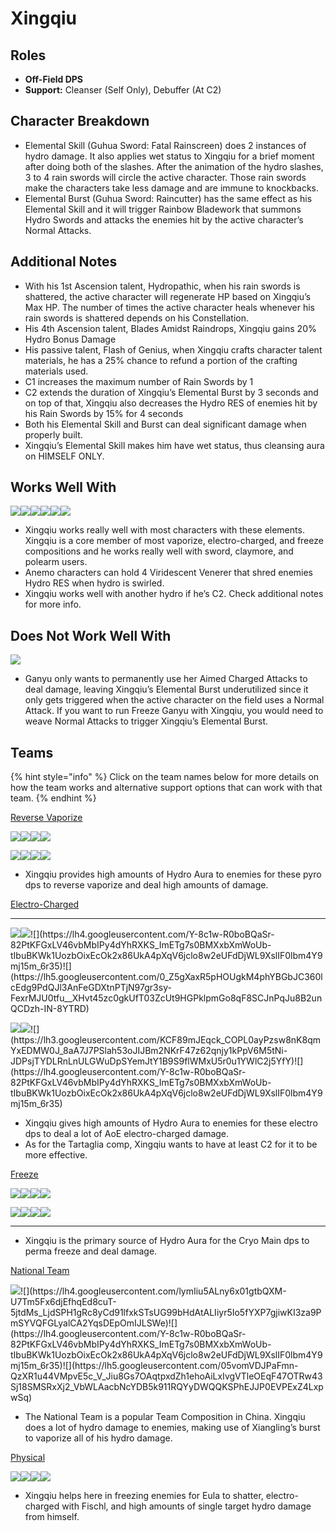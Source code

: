 # Xingqiu

## **Roles**

* **Off-Field DPS**
* **Support:** Cleanser \(Self Only\), Debuffer \(At C2\)

## **Character Breakdown**

* Elemental Skill \(Guhua Sword: Fatal Rainscreen\) does 2 instances of hydro damage. It also applies wet status to Xingqiu for a brief moment after doing both of the slashes. After the animation of the hydro slashes, 3 to 4 rain swords will circle the active character. Those rain swords make the characters take less damage and are immune to knockbacks.
* Elemental Burst \(Guhua Sword: Raincutter\) has the same effect as his Elemental Skill and it will trigger Rainbow Bladework that summons Hydro Swords and attacks the enemies hit by the active character’s Normal Attacks.

## **Additional Notes**

* With his 1st Ascension talent, Hydropathic, when his rain swords is shattered, the active character will regenerate HP based on Xingqiu’s Max HP. The number of times the active character heals whenever his rain swords is shattered depends on his Constellation.
* His 4th Ascension talent, Blades Amidst Raindrops, Xingqiu gains 20% Hydro Bonus Damage
* His passive talent, Flash of Genius, when Xingqiu crafts character talent materials, he has a 25% chance to refund a portion of the crafting materials used.
* C1 increases the maximum number of Rain Swords by 1
* C2 extends the duration of Xingqiu’s Elemental Burst by 3 seconds and on top of that, Xingqiu also decreases the Hydro RES of enemies hit by his Rain Swords by 15% for 4 seconds
* Both his Elemental Skill and Burst can deal significant damage when properly built.
* Xingqiu’s Elemental Skill makes him have wet status, thus cleansing aura on HIMSELF ONLY.

## **Works Well With**

![](https://lh5.googleusercontent.com/SS9FEabqrEh6fnjf3RJZbt5P2U7I_SiUdaOyEfIT28reJ7oD8uHY0nHKEDrO31fpCnRI09PRDMBaEwSdvvgDqKgz5829Ix5kCZhsJNmg8LHgQJZMjor-A_kfG4oEnTO0euVta8-u)![](https://lh4.googleusercontent.com/8RcABZePt7A3AjHDDSzsGvY9XgFuCvTy61V-jYDTzLWRTgYSlDsAlz-SDInaE2FjvserbZNgVVEhLukAty0eKFwB4bkmOVXmUpAQKTpGCKk_uPsPog_F01pvVyfOfShAtF1ZvIUr)![](https://lh3.googleusercontent.com/lT9ZU5mYH3RBsfNL1IO4ctdLOhkTzY37_8ikPJlIwqCwHreXBhI-L965tyBOrPseJ74n01NK041GklRgONYw4IBdLjcytnICwfZSeXBmar71Q8sEjAJBMVfyVyAPMrlP1VCJi9dw)![](https://lh5.googleusercontent.com/MQ6Rd_LeZccovsE3uZi2mvFZJa0CQk5ErmaQTuGdPyRqL0qYv_FB7pKhieip6U-GxTCB3OjgnYooRb7VZA1Oa9t9lrPaZf_mlb-VYOH_be8rB3Nst7W_bu_pgMfAI7iHWcAZ8wY4)![](https://lh5.googleusercontent.com/7-ZVkh6F3bksKJ7gVBLDJ1tTtsYhRJjIFFZ-Er1lL5Q7ussdFgKg05RnxDOULIa1wRpmgh3UxHPD1aY0vKJ1vpkxi6KX25XqBjUrti-HblkU5PXGd6TDvqZEawXkspunsWwpEZua)![](https://lh6.googleusercontent.com/ZySdRkuNDvqN85C5SqUB0qepCk2HJX7iu1-UWMQYK9BoSWgzadroq5pTd0VxVbK5qf7wYUIQKvZ9JemIcczy1dy4MazFg2biicq81wcKRuxNpDNBYJpXn5G2xemVB4wJuzuveYur)

* Xingqiu works really well with most characters with these elements. Xingqiu is a core member of most vaporize, electro-charged, and freeze compositions and he works really well with sword, claymore, and polearm users.
* Anemo characters can hold 4 Viridescent Venerer that shred enemies Hydro RES when hydro is swirled.
* Xingqiu works well with another hydro if he’s C2. Check additional notes for more info.

## **Does Not Work Well With**

![](https://lh6.googleusercontent.com/aAhkIHZDLgNluWQ9LcCQbVvbLx2mMKs6DjBMIR7CJZBIksF-bBSSkXrymvY78PzdDQ35n7IKEwEdyfwNcZmA9FSOy0uSgGbgPjxs4yh1MtCxyCnhAiMS7ec_i6hnN9KoJwZ2CyAg)

* Ganyu only wants to permanently use her Aimed Charged Attacks to deal damage, leaving Xingqiu’s Elemental Burst underutilized since it only gets triggered when the active character on the field uses a Normal Attack. If you want to run Freeze Ganyu with Xingqiu, you would need to weave Normal Attacks to trigger Xingqiu’s Elemental Burst.

## **Teams**

{% hint style="info" %}
Click on the team names below for more details on how the team works and alternative support options that can work with that team.
{% endhint %}

[Reverse Vaporize](../../teams/reverse-vaporize.md)

![](https://lh5.googleusercontent.com/_IdhjjIF_ajnueFXVZRiH6K-T_E0ccWLZnijKCLMKjxxxRhLEyJVZj5EEqBOzOYItXXenhsy6jmhuZIjvmFdfUnlfP1nPEOu5rhEToB0oRNNGnG62xQzg_CxKaTjWEaqjYEcZhVl)![](https://lh4.googleusercontent.com/Y-8c1w-R0boBQaSr-82PtKFGxLV46vbMbIPy4dYhRXKS_ImETg7s0BMXxbXmWoUb-tIbuBKWk1UozbOixEcOk2x86UkA4pXqV6jclo8w2eUFdDjWL9XslIF0lbm4Y9mj15m_6r35)![](https://lh4.googleusercontent.com/lymIiu5ALny6x01gtbQXM-U7Tm5Fx6djEfhqEd8cuT-5jtdMs_LjdSPH1gRc8yCd91lfxkSTsUG99bHdAtALIiyr5Io5fYXP7gjiwKI3za9PmSYVQFGLyalCA2YqsDEpOmIJLSWe)![](https://lh3.googleusercontent.com/tRXFuMg6ZL2SUelZcJWmoe7ufem3mSPm2kacJgySUHhW-pVH2gM9RVRwxO1I4FTZOlWPa4mgRUuy8RbkarJUIZ8qvsH0LMNwSg-yyFlPLLVJksTXfoO_d0UGMs18__TgnkQVQXFQ)

![](https://lh3.googleusercontent.com/pkEMyz3bwoXPvmpXOSdAxWKzGqkvp0SZ_MARHUg8Hf0v-4Eygz-N2NwOnVcWwUBCXMbUZHqcqZKTBeUUjtggK0xXU14XdpbhNrprNNCBTUebqyZ__7xGAZdM8BSfe3ZziSbLyASn)![](https://lh4.googleusercontent.com/DyEwrd9Oxs9SCKdDoDkZQ4NdnX8QY69PX6vjWt_1F-0CXxs2TT6yc_xwJD49funPGk0LzZYzp6Js8CHUVuDYACD0wU_dgt4eX0GdfTXn_jg5WLPC9n7oJpROlfCou9UoI3UW2oKE)![](https://lh6.googleusercontent.com/kRztoce8QqVNTmP4no4kqbC0K1nsdGYqg3ZSmnPiWLIL3YBFEynboZgjAUR9-PdNvUmkDuzyvafEvpI5I1e5e6mzdAF4y-sYknkf3nvb8d3-7jhbHpige8HsmrVzBKNdaEe2dryD)![](https://lh6.googleusercontent.com/Y_w0cX3tb3qbzErbMHXP4Ous-ppb5kyM0kBuVFBUmuhuzhiQf4T6qd7axoYc-xJlJxKlP4WFtKwLtwQsevkNa7IywKbTdnZDHyC0x4lnKSu3fErB7E3dfH-zuiBItISlha94j9Ry)

* Xingqiu provides high amounts of Hydro Aura to enemies for these pyro dps to reverse vaporize and deal high amounts of damage.

[Electro-Charged](../../teams/electro-charged.md)  
****

![](https://lh6.googleusercontent.com/POuVwi0CteStvu8VSVfO1-uOjIA9PuLFDdJA-zhktTlk-xdFFIUy3vK1y7mYKddg-ZOAFiK-9r3JVuTEyU78195RkqroplJKe9O4FxSLEbsB4CeRNuNFpmV26tucwAsFRUCR_m9j)![](https://lh5.googleusercontent.com/zDb8z1EET5eaKLwk82mugvkY8OHSDIeiWesSRg51B3KM37H2YcO6uqCDA7cCue3kSaWIB5Ps2uZivKf_vqHMTFzTA8n2OzyCaoHGEuEMvXj65Mh6_Wjkmr0b1dXG6gzWovjlLGy_)![](https://lh4.googleusercontent.com/Y-8c1w-R0boBQaSr-82PtKFGxLV46vbMbIPy4dYhRXKS_ImETg7s0BMXxbXmWoUb-tIbuBKWk1UozbOixEcOk2x86UkA4pXqV6jclo8w2eUFdDjWL9XslIF0lbm4Y9mj15m_6r35)![](https://lh5.googleusercontent.com/0_Z5gXaxR5pHOUgkM4phYBGbJC360lcEdg9PdQJl3AnFeGDXtnPTjN97gr3sy-FexrMJU0tfu__XHvt45zc0gkUfT03ZcUt9HGPklpmGo8qF8SCJnPqJu8B2unQCDzh-IN-8YTRD)

![](https://lh6.googleusercontent.com/pCB1k2s7C8dqyMdj8oVu37xwm5bMxHrPEiJjM7CRLzVDW5hTtK2HXugppLInd_NGoXsRzKb2OKhQnSrEX11ONHOQTfZvbW36iPJbOyVQQ0P31c3pDhJI4asBPhD4ro2O_7zCANj8)![](https://lh5.googleusercontent.com/zDb8z1EET5eaKLwk82mugvkY8OHSDIeiWesSRg51B3KM37H2YcO6uqCDA7cCue3kSaWIB5Ps2uZivKf_vqHMTFzTA8n2OzyCaoHGEuEMvXj65Mh6_Wjkmr0b1dXG6gzWovjlLGy_)![](https://lh3.googleusercontent.com/KCF89mJEqck_COPL0ayPzsw8nK8qmYxEDMW0J_8aA7J7PSlah53oJIJBm2NKrF47z62qnjy1kPpV6M5tNi-JDPsjTYDLRnLnULGWuDpSYemJtY1B9S9flWMxU5r0u1YWlC2j5YfY)![](https://lh4.googleusercontent.com/Y-8c1w-R0boBQaSr-82PtKFGxLV46vbMbIPy4dYhRXKS_ImETg7s0BMXxbXmWoUb-tIbuBKWk1UozbOixEcOk2x86UkA4pXqV6jclo8w2eUFdDjWL9XslIF0lbm4Y9mj15m_6r35)

* Xingqiu gives high amounts of Hydro Aura to enemies for these electro dps to deal a lot of AoE electro-charged damage.
* As for the Tartaglia comp, Xingqiu wants to have at least C2 for it to be more effective.

[Freeze](../../teams/freeze.md)

![](https://lh3.googleusercontent.com/V7HVR-Z51XHAkn3VIjIAtVUkzdsedJcwav6SphodK_SbGfQW-E-HjpmjfX6HQjU8WTgwtUsERtKjP6Lp3kcINmvHlFKjgtybFcMKO-cwiewIpN7v3Cly_UrQ7x2jzPSiQrfdRff0)![](https://lh6.googleusercontent.com/r8ch5dQjzGcYPe75vqrd25S0jvCBAyFtemqDCLTggw2D2WhKC7f6V62NvIsiTa_cEGE14YQi7461e0TpAO2yIgLA42R4-RuNC0MmcIucML-9IypTx032zKLacHlnPxwrr0nodL4Q)![](https://lh4.googleusercontent.com/Y-8c1w-R0boBQaSr-82PtKFGxLV46vbMbIPy4dYhRXKS_ImETg7s0BMXxbXmWoUb-tIbuBKWk1UozbOixEcOk2x86UkA4pXqV6jclo8w2eUFdDjWL9XslIF0lbm4Y9mj15m_6r35)![](https://lh5.googleusercontent.com/0_Z5gXaxR5pHOUgkM4phYBGbJC360lcEdg9PdQJl3AnFeGDXtnPTjN97gr3sy-FexrMJU0tfu__XHvt45zc0gkUfT03ZcUt9HGPklpmGo8qF8SCJnPqJu8B2unQCDzh-IN-8YTRD)

![](https://lh4.googleusercontent.com/zlDiQjW-gO2sHSaJx84qqQ8ol4rdgC0oi5EsdtqKi6cYdWczMmsprOqQUzX9lp6GphGsD-RWSJjWCTOSlzjwD1aQLXUrjAKBa6GVL-AszkJ7non7u9DiXszZWXtFhin7gafHFA_Q)![](https://lh5.googleusercontent.com/05vomVDJPaFmn-QzXR1u44VMpvE5c_V_Jiu8Gs7OAqtpxdZh1ehoAiLxIvgVTleOEqF47OTRw43Sj18SMSRxXj2_VbWLAacbNcYDB5k911RQYyDWQQKSPhEJJP0EVPExZ4LxpwSq)![](https://lh4.googleusercontent.com/Y-8c1w-R0boBQaSr-82PtKFGxLV46vbMbIPy4dYhRXKS_ImETg7s0BMXxbXmWoUb-tIbuBKWk1UozbOixEcOk2x86UkA4pXqV6jclo8w2eUFdDjWL9XslIF0lbm4Y9mj15m_6r35)![](https://lh4.googleusercontent.com/NlWjIZsT4M1jB3d75rws-Fb_fY_ZOBnJJBBhYxwuYqABsjO1njyiFOxq2E5_Qo49kiGy3MLGbEDo3Xm8UFbvdE8i0hqKCxF9Y0mDrCodw6ltvV0ibTEYljhzsaNi8ozgOhPaLC2F)  
****

* Xingqiu is the primary source of Hydro Aura for the Cryo Main dps to perma freeze and deal damage.

[National Team ](../../teams/other/)

![](https://lh4.googleusercontent.com/a92GSpepMr56dEBngM_xglei8oRG-_PpevT47JDp_-6UxuTBN-ILjcREjvF9tRivQlq6vLs6jh9qSsiCA0moQJOIrpjq0Niy2oo1G8d36rRkSRFE3txJxKELIC7RcUe0B89jlpu_)![](https://lh4.googleusercontent.com/lymIiu5ALny6x01gtbQXM-U7Tm5Fx6djEfhqEd8cuT-5jtdMs_LjdSPH1gRc8yCd91lfxkSTsUG99bHdAtALIiyr5Io5fYXP7gjiwKI3za9PmSYVQFGLyalCA2YqsDEpOmIJLSWe)![](https://lh4.googleusercontent.com/Y-8c1w-R0boBQaSr-82PtKFGxLV46vbMbIPy4dYhRXKS_ImETg7s0BMXxbXmWoUb-tIbuBKWk1UozbOixEcOk2x86UkA4pXqV6jclo8w2eUFdDjWL9XslIF0lbm4Y9mj15m_6r35)![](https://lh5.googleusercontent.com/05vomVDJPaFmn-QzXR1u44VMpvE5c_V_Jiu8Gs7OAqtpxdZh1ehoAiLxIvgVTleOEqF47OTRw43Sj18SMSRxXj2_VbWLAacbNcYDB5k911RQYyDWQQKSPhEJJP0EVPExZ4LxpwSq)

* The National Team is a popular Team Composition in China. Xingqiu does a lot of hydro damage to enemies, making use of Xiangling’s burst to vaporize all of his hydro damage.

[Physical ](../../teams/physical.md)

![](https://lh6.googleusercontent.com/hFNqGdX57XinN9zOrkwRMoTBptwPhv49nGT0yDyw0yJvuqyseyDSqTOKKOj67X96ankl65HBVNmkIOq03hroAVRt2QAIGr3C-Em7HPUpmpduUFuZul6R1XcqHtkDgsOCorFf3xQT)![](https://lh6.googleusercontent.com/3-2FhMOEU8fI8gcjvkQJm85CAlaXBPeOSGFGDFSZaeE8nTqKkKekHuuz4a82XpK64KqsCPxqRLJ7zJBGfzxOBZEmPdmXoJpO3u4XTeiZwfD98wXV90imQHQtmpLl0WPbwlG3VKTC)![](https://lh3.googleusercontent.com/uBZbjak-KP66O5jrofZSp2FHd1YO1QxgnH4QeUO182r_6YsHJxlPWSNR2wWFeLcV_piIKjEIBQDdfuIh-ir6GsdNNz-b9kef9p6EG8fvbv7z6-UkvftUA8gkBxtUqLDbimpJiWWU)![](https://lh4.googleusercontent.com/SC2jH-c2e-cvmSk2Ncglf9XcbjjaDJUAdhA9vI1zZPv9T75I-zaaZWzQKpwMgXYKKmGM3JI28KVRaCp95Oq78DO5z8jrf_XMyXhyni_kDxpKworQxvTeuCa-Vc6vBCiYSDPmNG6K)

* Xingqiu helps here in freezing enemies for Eula to shatter, electro-charged with Fischl, and high amounts of single target hydro damage from himself.

